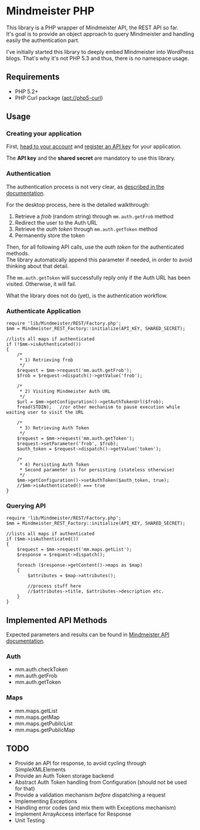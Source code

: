# Mindmeister PHP #

This library is a PHP wrapper of Mindmeister API, the REST API so far.  
It's goal is to provide an object approach to query Mindmeister and handling
easily the authentication part.

I've initially started this library to deeply embed Mindmeister into WordPress blogs.
That's why it's not PHP 5.3 and thus, there is no namespace usage.

## Requirements ##

* PHP 5.2+
* PHP Curl package ([apt://php5-curl](apt://php5-curl))

## Usage ##
### Creating your application ###
First, [head to your account](http://www.mindmeister.com/users/myaccount/api) 
and [register an API key](http://www.mindmeister.com/services/api/add_key) for 
your application.

The **API key** and the **shared secret** are mandatory to use this library. 

### Authentication ###
The authentication process is not very clear, as [described in the documentation](http://www.mindmeister.com/fr/services/api/auth).

For the desktop process, here is the detailed walkthrough:

1. Retrieve a *frob* (random string) through `mm.auth.getFrob` method
2. Redirect the user to the Auth URL
3. Retrieve the *auth token* through `mm.auth.getToken` method
4. Permanently store the token

Then, for all following API calls, use the *auth token* for the authenticated methods.  
The library automatically append this parameter if needed, in order to avoid thinking about that detail.

The `mm.auth.getToken` will successfully reply only if the Auth URL has been visited.
Otherwise, it will fail.

What the library does not do (yet), is the authentication workflow. 

### Authenticate Application ###

	require 'lib/Mindmeister/REST/Factory.php';
	$mm = Mindmeister_REST_Factory::initialize(API_KEY, SHARED_SECRET);
	
	//lists all maps if authenticated
	if (!$mm->isAuthenticated())
	{
		/*
		 * 1) Retrieving frob
		 */
		$request = $mm->request('mm.auth.getFrob');
		$frob = $request->dispatch()->getValue('frob');

		/*
		 * 2) Visiting Mindmeister Auth URL
		 */
		$url = $mm->getConfiguration()->getAuthTokenUrl($frob);
		fread(STDIN);	//or other mechanism to pause execution while waiting user to visit the URL
		
		/*
		 * 3) Retrieving Auth Token
		 */
		$request = $mm->request('mm.auth.getToken');
		$request->setParameter('frob', $frob);
		$auth_token = $request->dispatch()->getValue('token');
		
		/*
		 * 4) Persisting Auth Token
		 * Second parameter is for persisting (stateless otherwise)
		 */
		$mm->getConfiguration()->setAuthToken($auth_token, true);
		//$mm->isAuthenticated() === true
	}
	

### Querying API ###

	require 'lib/Mindmeister/REST/Factory.php';
	$mm = Mindmeister_REST_Factory::initialize(API_KEY, SHARED_SECRET);
	
	//lists all maps if authenticated
	if ($mm->isAuthenticated())
	{
		$request = $mm->request('mm.maps.getList');
		$response = $request->dispatch();
		
		foreach ($response->getContent()->maps as $map)
		{
			$attributes = $map->attributes();

			//process stuff here
			//$attributes->title, $attributes->description etc.
		}
	}

## Implemented API Methods ##

Expected parameters and results can be found in [Mindmeister API documentation](http://www.mindmeister.com/fr/services/api/explore).

### Auth ###

* mm.auth.checkToken
* mm.auth.getFrob
* mm.auth.getToken

### Maps ###

* mm.maps.getList
* mm.maps.getMap
* mm.maps.getPublicList
* mm.maps.getPublicMap

## TODO ##

* Provide an API for response, to avoid cycling through SimpleXMLElements
* Provide an Auth Token storage backend
* Abstract Auth Token handling from Configuration (should not be used for that)
* Provide a validation mechanism _before_ dispatching a request
* Implementing Exceptions
* Handling error codes (and mix them with Exceptions mechanism)
* Implement ArrayAccess interface for Response
* Unit Testing